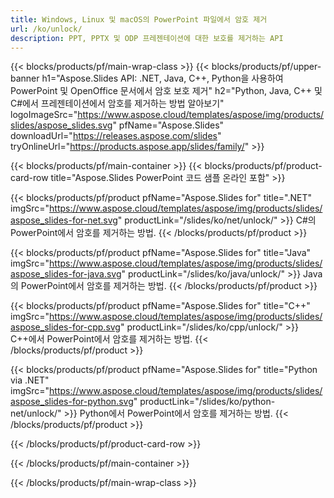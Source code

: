 ```yaml
---
title: Windows, Linux 및 macOS의 PowerPoint 파일에서 암호 제거
url: /ko/unlock/
description: PPT, PPTX 및 ODP 프레젠테이션에 대한 보호를 제거하는 API
---
```


{{< blocks/products/pf/main-wrap-class >}}
{{< blocks/products/pf/upper-banner h1="Aspose.Slides API: .NET, Java, C++, Python을 사용하여 PowerPoint 및 OpenOffice 문서에서 암호 보호 제거" h2="Python, Java, C++ 및 C#에서 프레젠테이션에서 암호를 제거하는 방법 알아보기" logoImageSrc="https://www.aspose.cloud/templates/aspose/img/products/slides/aspose_slides.svg" pfName="Aspose.Slides" downloadUrl="https://releases.aspose.com/slides" tryOnlineUrl="https://products.aspose.app/slides/family/" >}}

{{< blocks/products/pf/main-container >}}
{{< blocks/products/pf/product-card-row title="Aspose.Slides PowerPoint 코드 샘플 온라인 포함" >}}

{{< blocks/products/pf/product pfName="Aspose.Slides for" title=".NET" imgSrc="https://www.aspose.cloud/templates/aspose/img/products/slides/aspose_slides-for-net.svg" productLink="/slides/ko/net/unlock/" >}}
C#의 PowerPoint에서 암호를 제거하는 방법.
{{< /blocks/products/pf/product >}}

{{< blocks/products/pf/product pfName="Aspose.Slides for" title="Java" imgSrc="https://www.aspose.cloud/templates/aspose/img/products/slides/aspose_slides-for-java.svg" productLink="/slides/ko/java/unlock/" >}}
Java의 PowerPoint에서 암호를 제거하는 방법.
{{< /blocks/products/pf/product >}}

{{< blocks/products/pf/product pfName="Aspose.Slides for" title="C++" imgSrc="https://www.aspose.cloud/templates/aspose/img/products/slides/aspose_slides-for-cpp.svg" productLink="/slides/ko/cpp/unlock/" >}}
C++에서 PowerPoint에서 암호를 제거하는 방법.
{{< /blocks/products/pf/product >}}

{{< blocks/products/pf/product pfName="Aspose.Slides for" title="Python via .NET" imgSrc="https://www.aspose.cloud/templates/aspose/img/products/slides/aspose_slides-for-python.svg" productLink="/slides/ko/python-net/unlock/" >}}
Python에서 PowerPoint에서 암호를 제거하는 방법.
{{< /blocks/products/pf/product >}}

{{< /blocks/products/pf/product-card-row >}}

{{< /blocks/products/pf/main-container >}}

{{< /blocks/products/pf/main-wrap-class >}}
